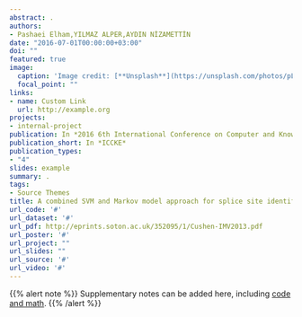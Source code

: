 ```yaml
---
abstract: .
authors:
- Pashaei Elham,YILMAZ ALPER,AYDIN NİZAMETTİN
date: "2016-07-01T00:00:00+03:00"
doi: ""
featured: true
image:
  caption: 'Image credit: [**Unsplash**](https://unsplash.com/photos/pLCdAaMFLTE)'
  focal_point: ""
links:
- name: Custom Link
  url: http://example.org
projects:
- internal-project
publication: In *2016 6th International Conference on Computer and Knowledge Engineering *
publication_short: In *ICCKE*
publication_types:
- "4"
slides: example
summary: .
tags:
- Source Themes
title: A combined SVM and Markov model approach for splice site identification
url_code: '#'
url_dataset: '#'
url_pdf: http://eprints.soton.ac.uk/352095/1/Cushen-IMV2013.pdf
url_poster: '#'
url_project: ""
url_slides: ""
url_source: '#'
url_video: '#'
---
```


{{% alert note %}}
Supplementary notes can be added here, including [code and math](https://sourcethemes.com/academic/docs/writing-markdown-latex/).
{{% /alert %}}
